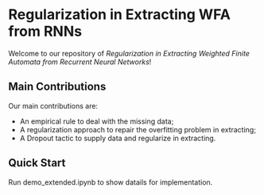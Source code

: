 # Regularization in Extracting WFA from RNNs
Welcome to our repository of *Regularization in Extracting Weighted Finite Automata from Recurrent Neural Networks*!

## Main Contributions
Our main contributions are:
+ An empirical rule to deal with the missing data;
+ A regularization approach to repair the overfitting problem in extracting;
+  A Dropout tactic to supply data and regularize in extracting.


## Quick Start

Run demo_extended.ipynb to show datails for implementation.
